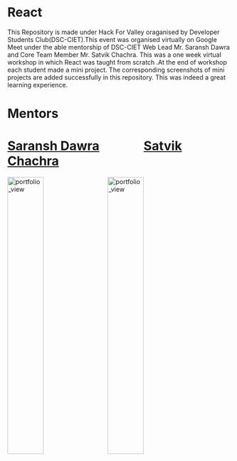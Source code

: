 # React

This Repository is made under Hack For Valley oraganised by Developer Students Club(DSC-CIET).This event was organised virtually on Google Meet under the able mentorship of DSC-CIET Web Lead Mr. Saransh Dawra and Core Team Member Mr. Satvik Chachra. This was a one week virtual workshop in which React was taught from scratch .At the end of workshop each student made a mini project. The corresponding screenshots of mini projects are added successfully in this repository. This was indeed a great learning experience.

# Mentors

# [Saransh Dawra](https://github.com/SaranshDawra)&nbsp;&nbsp;&nbsp;&nbsp;&nbsp;&nbsp;&nbsp;&nbsp;&nbsp;&nbsp;&nbsp;&nbsp;&nbsp;&nbsp;&nbsp;[Satvik Chachra](https://https://github.com/satvikchachra)

<img width="40%" alt="portfolio_view" src="https://avatars2.githubusercontent.com/u/50369485?s=400&u=6e29ea77669a6c449224a9462554568b90dbc2c2&v=4">&nbsp;&nbsp;&nbsp;&nbsp;&nbsp;
<img width="40%" alt="portfolio_view" src="https://avatars1.githubusercontent.com/u/50296407?s=400&u=aafd34072987c77ac9738f758be1e9077a150aed&">